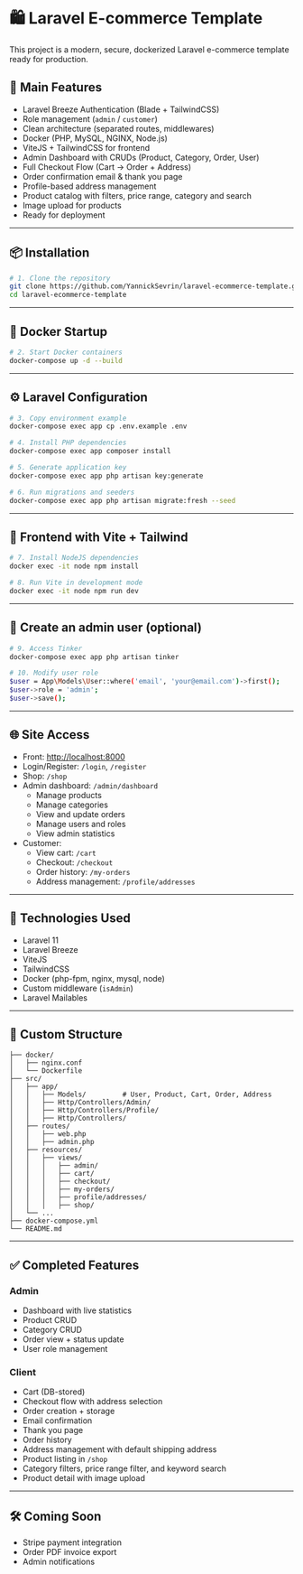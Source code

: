 
# 🛍️ Laravel E-commerce Template

This project is a modern, secure, dockerized Laravel e-commerce template ready for production.

## 🚀 Main Features

- Laravel Breeze Authentication (Blade + TailwindCSS)
- Role management (`admin` / `customer`)
- Clean architecture (separated routes, middlewares)
- Docker (PHP, MySQL, NGINX, Node.js)
- ViteJS + TailwindCSS for frontend
- Admin Dashboard with CRUDs (Product, Category, Order, User)
- Full Checkout Flow (Cart → Order + Address)
- Order confirmation email & thank you page
- Profile-based address management
- Product catalog with filters, price range, category and search
- Image upload for products
- Ready for deployment

---

## 📦 Installation

```bash
# 1. Clone the repository
git clone https://github.com/YannickSevrin/laravel-ecommerce-template.git
cd laravel-ecommerce-template
```

---

## 🐳 Docker Startup

```bash
# 2. Start Docker containers
docker-compose up -d --build
```

---

## ⚙️ Laravel Configuration

```bash
# 3. Copy environment example
docker-compose exec app cp .env.example .env

# 4. Install PHP dependencies
docker-compose exec app composer install

# 5. Generate application key
docker-compose exec app php artisan key:generate

# 6. Run migrations and seeders
docker-compose exec app php artisan migrate:fresh --seed
```

---

## 🎨 Frontend with Vite + Tailwind

```bash
# 7. Install NodeJS dependencies
docker exec -it node npm install

# 8. Run Vite in development mode
docker exec -it node npm run dev
```

---

## 🔐 Create an admin user (optional)

```bash
# 9. Access Tinker
docker-compose exec app php artisan tinker

# 10. Modify user role
$user = App\Models\User::where('email', 'your@email.com')->first();
$user->role = 'admin';
$user->save();
```

---

## 🌐 Site Access

- Front: [http://localhost:8000](http://localhost:8000)
- Login/Register: `/login`, `/register`
- Shop: `/shop`
- Admin dashboard: `/admin/dashboard`
  - Manage products
  - Manage categories
  - View and update orders
  - Manage users and roles
  - View admin statistics
- Customer:
  - View cart: `/cart`
  - Checkout: `/checkout`
  - Order history: `/my-orders`
  - Address management: `/profile/addresses`

---

## 🧠 Technologies Used

- Laravel 11
- Laravel Breeze
- ViteJS
- TailwindCSS
- Docker (php-fpm, nginx, mysql, node)
- Custom middleware (`isAdmin`)
- Laravel Mailables

---

## 📂 Custom Structure

```
├── docker/
│   ├── nginx.conf
│   └── Dockerfile
├── src/
│   ├── app/
│   │   ├── Models/         # User, Product, Cart, Order, Address
│   │   ├── Http/Controllers/Admin/
│   │   ├── Http/Controllers/Profile/
│   │   ├── Http/Controllers/
│   ├── routes/
│   │   ├── web.php
│   │   ├── admin.php
│   ├── resources/
│   │   ├── views/
│   │   │   ├── admin/
│   │   │   ├── cart/
│   │   │   ├── checkout/
│   │   │   ├── my-orders/
│   │   │   ├── profile/addresses/
│   │   │   ├── shop/
│   └── ...
├── docker-compose.yml
└── README.md
```

---

## ✅ Completed Features

### Admin
- Dashboard with live statistics
- Product CRUD
- Category CRUD
- Order view + status update
- User role management

### Client
- Cart (DB-stored)
- Checkout flow with address selection
- Order creation + storage
- Email confirmation
- Thank you page
- Order history
- Address management with default shipping address
- Product listing in `/shop`
- Category filters, price range filter, and keyword search
- Product detail with image upload

---

## 🛠 Coming Soon

- Stripe payment integration
- Order PDF invoice export
- Admin notifications
